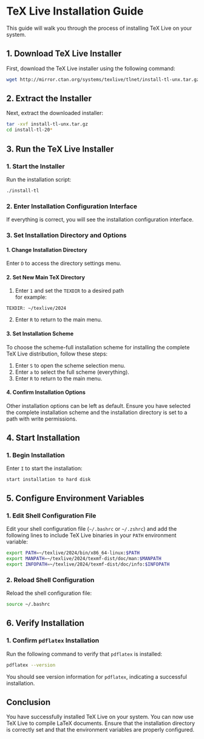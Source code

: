 # TeX Live Installation Guide

This guide will walk you through the process of installing TeX Live on your system.

## 1. Download TeX Live Installer

First, download the TeX Live installer using the following command:

```bash
wget http://mirror.ctan.org/systems/texlive/tlnet/install-tl-unx.tar.gz
```

## 2. Extract the Installer

Next, extract the downloaded installer:

```bash
tar -xvf install-tl-unx.tar.gz
cd install-tl-20*
```

## 3. Run the TeX Live Installer

### 1. Start the Installer

Run the installation script:

```bash
./install-tl
```

### 2. Enter Installation Configuration Interface

If everything is correct, you will see the installation configuration interface.

### 3. Set Installation Directory and Options

#### 1. Change Installation Directory

Enter `D` to access the directory settings menu.

#### 2. Set New Main TeX Directory

1. Enter `1` and set the `TEXDIR` to a desired path  
for example:
```plaintext
TEXDIR: ~/texlive/2024
```

2. Enter `R` to return to the main menu.

#### 3. Set Installation Scheme
To choose the scheme-full installation scheme for installing the complete TeX Live distribution, follow these steps:
1. Enter `S` to open the scheme selection menu.
2. Enter `a` to select the full scheme (everything).  
3. Enter `R` to return to the main menu.


#### 4. Confirm Installation Options

Other installation options can be left as default. Ensure you have selected the complete installation scheme and the installation directory is set to a path with write permissions.  

## 4. Start Installation

### 1. Begin Installation

Enter `I` to start the installation:

```plaintext
start installation to hard disk
```

## 5. Configure Environment Variables

### 1. Edit Shell Configuration File

Edit your shell configuration file (`~/.bashrc` or `~/.zshrc`) and add the following lines to include TeX Live binaries in your `PATH` environment variable:

```bash
export PATH=~/texlive/2024/bin/x86_64-linux:$PATH
export MANPATH=~/texlive/2024/texmf-dist/doc/man:$MANPATH
export INFOPATH=~/texlive/2024/texmf-dist/doc/info:$INFOPATH
```

### 2. Reload Shell Configuration

Reload the shell configuration file:

```bash
source ~/.bashrc
```

## 6. Verify Installation

### 1. Confirm `pdflatex` Installation

Run the following command to verify that `pdflatex` is installed:

```bash
pdflatex --version
```

You should see version information for `pdflatex`, indicating a successful installation.

## Conclusion

You have successfully installed TeX Live on your system. You can now use TeX Live to compile LaTeX documents. Ensure that the installation directory is correctly set and that the environment variables are properly configured.